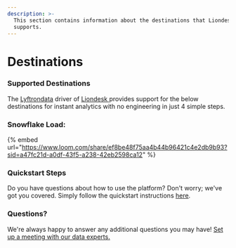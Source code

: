 ```yaml
---
description: >-
  This section contains information about the destinations that Liondesk 
  supports.
---
```


# Destinations

### Supported Destinations

The [Lyftrondata](https://www.lyftrondata.com/) driver of [Liondesk](https://www.lyftrondata.com/integration/sales-analytics/lion-desk/)[ ](https://www.lyftrondata.com/integration/sales-analytics/Lion-desk/)provides support for the below destinations for instant analytics with no engineering in just 4 simple steps.

### Snowflake Load:

{% embed url="https://www.loom.com/share/ef8be48f75aa4b44b96421c4e2db9b93?sid=a47fc21d-a0df-43f5-a238-42eb2598ca12" %}

### Quickstart Steps

Do you have questions about how to use the platform? Don't worry; we've got you covered. Simply follow the quickstart instructions [here](./).

### Questions? <a href="#questions" id="questions"></a>

We're always happy to answer any additional questions you may have! [Set up a meeting with our data experts.](https://www.lyftrondata.com/book-a-meeting/)
